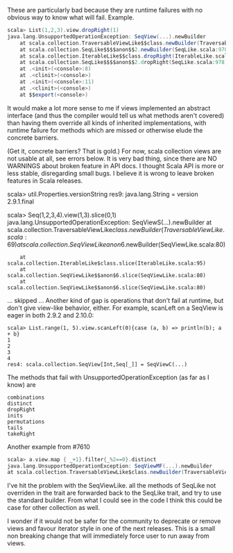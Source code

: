 These are particularly bad because they are runtime failures with no obvious way to know what will fail.  Example.
```scala
scala> List(1,2,3).view.dropRight(1)
java.lang.UnsupportedOperationException: SeqView(...).newBuilder
	at scala.collection.TraversableViewLike$$class.newBuilder(TraversableViewLike.scala:53)
	at scala.collection.SeqLike$$$$anon$$2.newBuilder(SeqLike.scala:978)
	at scala.collection.IterableLike$$class.dropRight(IterableLike.scala:176)
	at scala.collection.SeqLike$$$$anon$$2.dropRight(SeqLike.scala:978)
	at .<init>(<console>:8)
	at .<clinit>(<console>)
	at .<init>(<console>:11)
	at .<clinit>(<console>)
	at $$export(<console>)
```
It would make a lot more sense to me if views implemented an abstract interface (and thus the compiler would tell us what methods aren't covered) than having them override all kinds of inherited implementations, with runtime failure for methods which are missed or otherwise elude the concrete barriers.

(Get it, concrete barriers? That is gold.)
For now, scala collection views are not usable at all, see errors below. It is very bad thing, since there are NO WARNINGS about broken feature in API docs. I thought Scala API is more or less stable, disregarding small bugs. I believe it is wrong to leave broken features in Scala releases.

scala> util.Properties.versionString
res9: java.lang.String = version 2.9.1.final

scala> Seq(1,2,3,4).view(1,3).slice(0,1)
java.lang.UnsupportedOperationException: SeqViewS(...).newBuilder
        at scala.collection.TraversableViewLike$class.newBuilder(TraversableView
Like.scala:69)
        at scala.collection.SeqViewLike$$anon$6.newBuilder(SeqViewLike.scala:80)

        at scala.collection.IterableLike$class.slice(IterableLike.scala:95)
        at scala.collection.SeqViewLike$$anon$6.slice(SeqViewLike.scala:80)
        at scala.collection.SeqViewLike$$anon$6.slice(SeqViewLike.scala:80)
  ... skipped ...
Another kind of gap is operations that don't fail at runtime, but don't give view-like behavior, either. For example, scanLeft on a SeqView is eager in both 2.9.2 and 2.10.0:

```
scala> List.range(1, 5).view.scanLeft(0){case (a, b) => println(b); a + b}
1
2
3
4
res4: scala.collection.SeqView[Int,Seq[_]] = SeqViewC(...)
```
The methods that fail with UnsupportedOperationException (as far as I know) are

```
combinations
distinct
dropRight
inits
permutations
tails
takeRight
```
Another example from #7610

```scala
scala> a.view.map { _+1}.filter{_%2==0}.distinct
java.lang.UnsupportedOperationException: SeqViewMF(...).newBuilder
at scala.collection.TraversableViewLike$class.newBuilder(TraversableViewLik
```
I've hit the problem with the SeqViewLike. all the methods of SeqLike not overriden in the trait are forwarded back to the SeqLike trait, and try to use the standard builder. From what I could see in the code I think this could be case for other collection as well.

I wonder if it would not be safer for the community to deprecate or remove views and favour iterator style in one of the next releases. This is a small non breaking change that will immediately force user to run away from views. 

